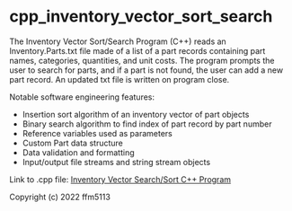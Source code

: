 # cpp_inventory_vector_sort_search
The Inventory Vector Sort/Search Program (C++) reads an Inventory.Parts.txt file made of a list of a part records containing part names, categories, quantities, and unit costs. The program prompts the user to search for parts, and if a part is not found, the user can add a new part record. An updated txt file is written on program close. 

Notable software engineering features:
<ul>
  <li>Insertion sort algorithm of an inventory vector of part objects</li>
  <li>Binary search algorithm to find index of part record by part number</li>
  <li>Reference variables used as parameters</li>
  <li>Custom Part data structure</li>
  <li>Data validation and formatting</li>
  <li>Input/output file streams and string stream objects</li>
</ul>

Link to .cpp file: <a href="https://github.com/ffm5113/cpp_inventory_vector_search_sort/blob/main/InventoryVectorSortNSearch.cpp">Inventory Vector Search/Sort C++ Program</a>

Copyright (c) 2022 ffm5113
